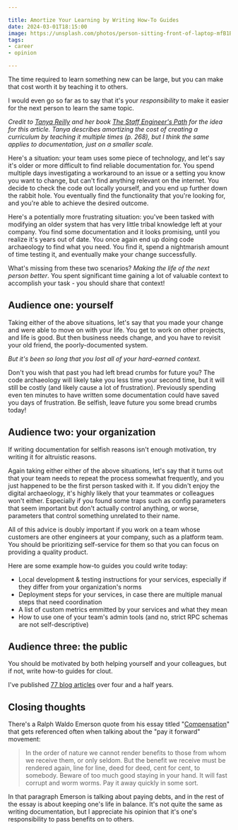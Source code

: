 ```yaml
---

title: Amortize Your Learning by Writing How-To Guides
date: 2024-03-01T18:15:00
image: https://unsplash.com/photos/person-sitting-front-of-laptop-mfB1B1s4sMc
tags:
- career
- opinion

---
```


The time required to learn something new can be large, but you can make that cost worth it by teaching it to others.

I would even go so far as to say that it's your _responsibility_ to make it easier for the next person to learn the same topic.

_Credit to [Tanya Reilly](https://noidea.dog/) and her book [The Staff Engineer's Path](https://noidea.dog/staff) for the idea for this article. Tanya describes amortizing the cost of creating a curriculum by teaching it multiple times (p. 268), but I think the same applies to documentation, just on a smaller scale._

Here's a situation: your team uses some piece of technology, and let's say it's older or more difficult to find reliable documentation for. You spend multiple days investigating a workaround to an issue or a setting you know you want to change, but can't find anything relevant on the internet. You decide to check the code out locally yourself, and you end up further down the rabbit hole. You eventually find the functionality that you're looking for, and you're able to achieve the desired outcome.

Here's a potentially more frustrating situation: you've been tasked with modifying an older system that has very little tribal knowledge left at your company. You find some documentation and it looks promising, until you realize it's years out of date. You once again end up doing code archaeology to find what you need. You find it, spend a nightmarish amount of time testing it, and eventually make your change successfully.

What's missing from these two scenarios? _Making the life of the next person better_. You spent significant time gaining a lot of valuable context to accomplish your task - you should share that context!

## Audience one: yourself

Taking either of the above situations, let's say that you made your change and were able to move on with your life. You get to work on other projects, and life is good. But then business needs change, and you have to revisit your old friend, the poorly-documented system.

_But it's been so long that you lost all of your hard-earned context._

Don't you wish that past you had left bread crumbs for future you? The code archaeology will likely take you less time your second time, but it will still be costly (and likely cause a lot of frustration). Previously spending even ten minutes to have written some documentation could have saved you days of frustration. Be selfish, leave future you some bread crumbs today!

## Audience two: your organization

If writing documentation for selfish reasons isn't enough motivation, try writing it for altruistic reasons.

Again taking either either of the above situations, let's say that it turns out that your team needs to repeat the process somewhat frequently, and you just happened to be the first person tasked with it. If you didn't enjoy the digital archaeology, it's highly likely that your teammates or colleagues won't either. Especially if you found some traps such as config parameters that seem important but don't actually control anything, or worse, parameters that control something unrelated to their name.

All of this advice is doubly important if you work on a team whose customers are other engineers at your company, such as a platform team. You should be prioritizing self-service for them so that you can focus on providing a quality product.

Here are some example how-to guides you could write today:

- Local development & testing instructions for your services, especially if they differ from your organization's norms
- Deployment steps for your services, in case there are multiple manual steps that need coordination
- A list of custom metrics emmitted by your services and what they mean
- How to use one of your team's admin tools (and no, strict RPC schemas are not self-descriptive)

## Audience three: the public

You should be motivated by both helping yourself and your colleagues, but if not, write how-to guides for clout.

I've published [77 blog articles](/blog) over four and a half years.

## Closing thoughts

There's a Ralph Waldo Emerson quote from his essay titled "[Compensation](https://en.wikipedia.org/wiki/Compensation_(essay))" that gets referenced often when talking about the "pay it forward" movement:

> In the order of nature we cannot render benefits to those from whom we receive them, or only seldom. But the benefit we receive must be rendered again, line for line, deed for deed, cent for cent, to somebody. Beware of too much good staying in your hand. It will fast corrupt and worm worms. Pay it away quickly in some sort.

In that paragraph Emerson is talking about paying debts, and in the rest of the essay is about keeping one's life in balance. It's not quite the same as writing documentation, but I appreciate his opinion that it's one's responsibility to pass benefits on to others.
<!--stackedit_data:
eyJoaXN0b3J5IjpbMTgwNDEyODMxNyw2MzQyMzYyOTQsLTE0ND
c4Mjg0ODgsLTIwNzM5NTg1NjQsODExMDc2NTc4LC0xOTAyNTM3
MDI0LC0yODUwMDYyOTEsLTExMjkxMTgzNDgsLTcwNzcwNjIzNi
wzNDk3MDQ0MjAsLTE1MjY5NTc5NzRdfQ==
-->